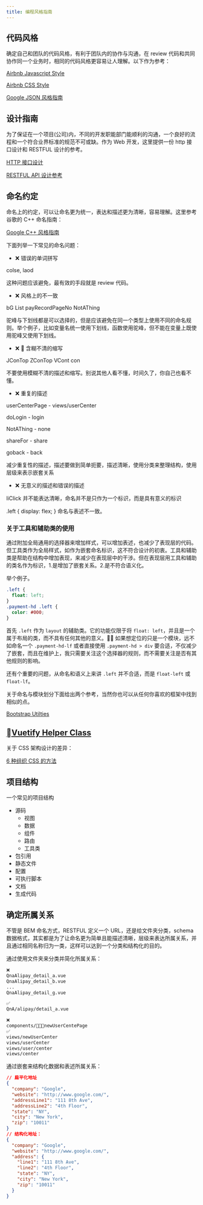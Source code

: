 ```yaml
---
title: 编程风格指南
---
```


## 代码风格

确定自己和团队的代码风格，有利于团队内的协作与沟通，在 review 代码和共同协作同一个业务时，相同的代码风格更容易让人理解。以下作为参考：

[Airbnb Javascript Style](https://github.com/airbnb/javascript)

[Airbnb CSS Style](https://github.com/airbnb/css)

[Google JSON 风格指南](https://github.com/darcyliu/google-styleguide/blob/master/JSONStyleGuide.md)

## 设计指南

为了保证在一个项目(公司)内，不同的开发职能部门能顺利的沟通，一个良好的流程和一个符合业界标准的规范不可或缺。作为 Web 开发，这里提供一份 http 接口设计和 RESTFUL 设计的参考。

[HTTP 接口设计](https://github.com/bolasblack/http-api-guide)

[RESTFUL API 设计参考](https://github.com/aisuhua/restful-api-design-references)

## 命名约定

命名上的约定，可以让命名更为统一，表达和描述更为清晰，容易理解。这里参考 谷歌的 C++ 命名指南：

[Google C++ 风格指南](https://zh-google-styleguide.readthedocs.io/en/latest/google-cpp-styleguide/naming/)

下面列举一下常见的命名问题：

- ❌ 错误的单词拼写

colse, laod

这种问题应该避免，最有效的手段就是 review 代码。

- ❌ 风格上的不一致

bG List payRecordPageNo NotAThing

驼峰与下划线都是可以选择的，但是应该避免在同一个类型上使用不同的命名规则。举个例子，比如变量名统一使用下划线，函数使用驼峰，但不能在变量上既使用驼峰又使用下划线。

- ❌  含糊不清的缩写

JConTop ZConTop VCont con

不要使用模糊不清的描述和缩写。别说其他人看不懂，时间久了，你自己也看不懂。

- ❌ 重复的描述

userCenterPage - views/userCenter

doLogin - login

NotAThing - none

shareFor - share

goback - back

减少重复性的描述，描述要做到简单扼要，描述清晰，使用分类来整理结构，使用层级来表示嵌套关系

- ❌ 无意义的描述和错误的描述

liClick 并不能表达清晰，命名并不是只作为一个标识，而是具有意义的标识

.left { display: flex; } 命名与表述不一致。

### 关于工具和辅助类的使用

通过附加全局通用的选择器来增加样式，可以增加表述，也减少了表现层的代码。但工具类作为全局样式，如作为嵌套命名标识，这不符合设计的初衷。工具和辅助类是帮助在结构中增加表现，来减少在表现层中的干涉。但在表现层用工具和辅助的类名作为标识，1.是增加了嵌套关系。2.是不符合语义化。

举个例子。

```css
.left {
  float: left;
}
.payment-hd .left {
  color: #000;
}
```

首先 `.left` 作为 `layout` 的辅助类。它的功能仅限于将 `float: left`，并且是一个属于布局的类，而不具有任何其他的意义。 如果想定位的只是一个模块，远不如命名一个 `.payment-hd-lf` 或者直接使用 `.payment-hd > div` 要合适，不仅减少了嵌套，而且在维护上，我只需要关注这个选择器的规则，而不需要关注是否有其他规则的影响。

还有个重要的问题，从命名和语义上来讲 `.left` 并不合适，而是 `float-left` 或 `float-lf`。

关于命名与模块划分下面给出两个参考，当然你也可以从任何你喜欢的框架中找到相似的点。

[Bootstrap Utilties](https://getbootstrap.com/docs/4.2/utilities/borders/)

## [Vuetify Helper Class](https://vuetifyjs.com/zh-Hans/framework/display)

关于 CSS 架构设计的差异：

[6 种组织 CSS 的方法](https://zhuanlan.zhihu.com/p/28085207)

## 项目结构

一个常见的项目结构

- 源码
  - 视图
  - 数据
  - 组件
  - 路由
  - 工具类
- 包引用
- 静态文件
- 配置
- 可执行脚本
- 文档
- 生成代码

## 确定所属关系

不管是 BEM 命名方式，RESTFUL 定义一个 URL，还是给文件夹分类，schema 数据格式，其实都是为了让命名更为简单且能描述清晰，层级来表达所属关系，并且通过相同名称归为一类，这样可以达到一个分类和结构化的目的。

通过使用文件夹来分类并简化所属关系：

```bash
❌
QnaAlipay_detail_a.vue
QnaAlipay_detail_b.vue
...
QnaAlipay_detail_g.vue

✅
QnA/alipay/detail_a.vue

❌
components/newUserCentePage
✅
views/newUserCenter
views/userCenter
views/user/center
views/center
```

通过嵌套来结构化数据和表述所属关系：

```json
// 扁平化地址
{
  "company": "Google",
  "website": "http://www.google.com/",
  "addressLine1": "111 8th Ave",
  "addressLine2": "4th Floor",
  "state": "NY",
  "city": "New York",
  "zip": "10011"
}
// 结构化地址：
{
  "company": "Google",
  "website": "http://www.google.com/",
  "address": {
    "line1": "111 8th Ave",
    "line2": "4th Floor",
    "state": "NY",
    "city": "New York",
    "zip": "10011"
  }
}
```

